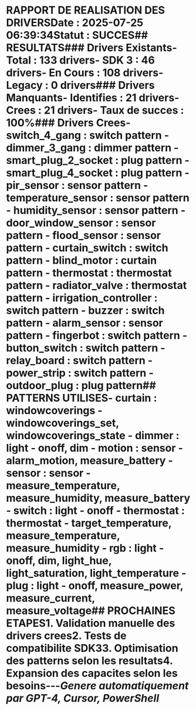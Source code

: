 # RAPPORT DE REALISATION DES DRIVERS**Date :** 2025-07-25 06:39:34**Statut :** SUCCES## RESULTATS### Drivers Existants- **Total :** 133 drivers- **SDK 3 :** 46 drivers- **En Cours :** 108 drivers- **Legacy :** 0 drivers### Drivers Manquants- **Identifies :** 21 drivers- **Crees :** 21 drivers- **Taux de succes :** 100%### Drivers Crees- **switch_4_gang** : switch pattern - **dimmer_3_gang** : dimmer pattern - **smart_plug_2_socket** : plug pattern - **smart_plug_4_socket** : plug pattern - **pir_sensor** : sensor pattern - **temperature_sensor** : sensor pattern - **humidity_sensor** : sensor pattern - **door_window_sensor** : sensor pattern - **flood_sensor** : sensor pattern - **curtain_switch** : switch pattern - **blind_motor** : curtain pattern - **thermostat** : thermostat pattern - **radiator_valve** : thermostat pattern - **irrigation_controller** : switch pattern - **buzzer** : switch pattern - **alarm_sensor** : sensor pattern - **fingerbot** : switch pattern - **button_switch** : switch pattern - **relay_board** : switch pattern - **power_strip** : switch pattern - **outdoor_plug** : plug pattern## PATTERNS UTILISES- **curtain** : windowcoverings - windowcoverings_set, windowcoverings_state - **dimmer** : light - onoff, dim - **motion** : sensor - alarm_motion, measure_battery - **sensor** : sensor - measure_temperature, measure_humidity, measure_battery - **switch** : light - onoff - **thermostat** : thermostat - target_temperature, measure_temperature, measure_humidity - **rgb** : light - onoff, dim, light_hue, light_saturation, light_temperature - **plug** : light - onoff, measure_power, measure_current, measure_voltage## PROCHAINES ETAPES1. **Validation manuelle** des drivers crees2. **Tests de compatibilite** SDK33. **Optimisation des patterns** selon les resultats4. **Expansion des capacites** selon les besoins---*Genere automatiquement par GPT-4, Cursor, PowerShell*